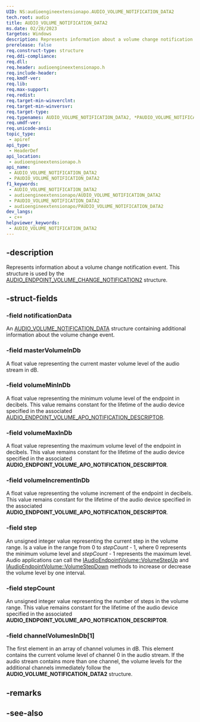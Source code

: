 ```yaml
---
UID: NS:audioengineextensionapo.AUDIO_VOLUME_NOTIFICATION_DATA2
tech.root: audio
title: AUDIO_VOLUME_NOTIFICATION_DATA2
ms.date: 02/28/2023
targetos: Windows
description: Represents information about a volume change notification event. This structure is used by the AUDIO_ENDPOINT_VOLUME_CHANGE_NOTIFICATION2 structure.
prerelease: false
req.construct-type: structure
req.ddi-compliance: 
req.dll: 
req.header: audioengineextensionapo.h
req.include-header: 
req.kmdf-ver: 
req.lib: 
req.max-support: 
req.redist: 
req.target-min-winverclnt: 
req.target-min-winversvr: 
req.target-type: 
req.typenames: AUDIO_VOLUME_NOTIFICATION_DATA2, *PAUDIO_VOLUME_NOTIFICATION_DATA2
req.umdf-ver: 
req.unicode-ansi: 
topic_type:
 - apiref
api_type:
 - HeaderDef
api_location:
 - audioengineextensionapo.h
api_name:
 - AUDIO_VOLUME_NOTIFICATION_DATA2
 - PAUDIO_VOLUME_NOTIFICATION_DATA2
f1_keywords:
 - AUDIO_VOLUME_NOTIFICATION_DATA2
 - audioengineextensionapo/AUDIO_VOLUME_NOTIFICATION_DATA2
 - PAUDIO_VOLUME_NOTIFICATION_DATA2
 - audioengineextensionapo/PAUDIO_VOLUME_NOTIFICATION_DATA2
dev_langs:
 - c++
helpviewer_keywords:
 - AUDIO_VOLUME_NOTIFICATION_DATA2
---
```


## -description

Represents information about a volume change notification event. This structure is used by the [AUDIO_ENDPOINT_VOLUME_CHANGE_NOTIFICATION2](ns-audioengineextensionapo-audio_endpoint_volume_change_notification2.md) structure.

## -struct-fields

### -field notificationData

An [AUDIO_VOLUME_NOTIFICATION_DATA](/windows/win32/api/endpointvolume/ns-endpointvolume-audio_volume_notification_data) structure containing additional information about the volume change event.

### -field masterVolumeInDb

A float value representing the current master volume level of the audio stream in dB.

### -field volumeMinInDb

A float value representing the minimum volume level of the endpoint in decibels. This value remains constant for the lifetime of the audio device specified in the associated [AUDIO_ENDPOINT_VOLUME_APO_NOTIFICATION_DESCRIPTOR](ns-audioengineextensionapo-audio_endpoint_volume_apo_notification_descriptor.md).

### -field volumeMaxInDb

A float value representing the maximum volume level of the endpoint in decibels. This value remains constant for the lifetime of the audio device specified in the associated **AUDIO_ENDPOINT_VOLUME_APO_NOTIFICATION_DESCRIPTOR**.

### -field volumeIncrementInDb

A float value representing the volume increment of the endpoint in decibels. This value remains constant for the lifetime of the audio device specified in the associated **AUDIO_ENDPOINT_VOLUME_APO_NOTIFICATION_DESCRIPTOR**.

### -field step

An unsigned integer value representing the current step in the volume range. Is a value in the range from 0 to *stepCount* - 1, where 0 represents the minimum volume level and *stepCount* - 1 represents the maximum level. Audio applications can call the [IAudioEndpointVolume::VolumeStepUp](/endpointvolume/nf-endpointvolume-iaudioendpointvolume-volumestepup.md) and [IAudioEndpointVolume::VolumeStepDown](/endpointvolume/nf-endpointvolume-iaudioendpointvolume-volumestepdown.md) methods to increase or decrease the volume level by one interval.

### -field stepCount

An unsigned integer value representing the number of steps in the volume range. This value remains constant for the lifetime of the audio device specified in the associated **AUDIO_ENDPOINT_VOLUME_APO_NOTIFICATION_DESCRIPTOR**.


### -field channelVolumesInDb[1]

The first element in an array of channel volumes in dB. This element contains the current volume level of channel 0 in the audio stream. If the audio stream contains more than one channel, the volume levels for the additional channels immediately follow the **AUDIO_VOLUME_NOTIFICATION_DATA2** structure.

## -remarks


## -see-also

